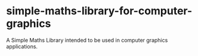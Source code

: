 # simple-maths-library-for-computer-graphics
A Simple Maths Library intended to be used in computer graphics applications.
